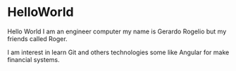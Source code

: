# HelloWorld
Hello World
I am an engineer computer my name is Gerardo Rogelio  but my friends called Roger.

I am interest in learn Git and others technologies some like Angular for make  financial systems.
